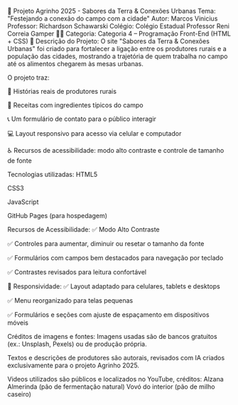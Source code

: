 🌱 Projeto Agrinho 2025 - Sabores da Terra & Conexões Urbanas
Tema: "Festejando a conexão do campo com a cidade"
Autor: Marcos Vinicius
Professor: Richardson Schawarski
Colégio: Colégio Estadual Professor Reni Correia Gamper
👨‍💻 Categoria:
Categoria 4 – Programação Front-End (HTML + CSS)
📝 Descrição do Projeto:
O site "Sabores da Terra & Conexões Urbanas" foi criado para fortalecer a ligação entre os produtores rurais e a população das cidades, mostrando a trajetória de quem trabalha no campo até os alimentos chegarem às mesas urbanas.

O projeto traz:

🌾 Histórias reais de produtores rurais

🍞 Receitas com ingredientes típicos do campo

📞 Um formulário de contato para o público interagir

💻 Layout responsivo para acesso via celular e computador

♿ Recursos de acessibilidade: modo alto contraste e controle de tamanho de fonte

Tecnologias utilizadas:
HTML5

CSS3

JavaScript

GitHub Pages (para hospedagem)

Recursos de Acessibilidade:
✅ Modo Alto Contraste

✅ Controles para aumentar, diminuir ou resetar o tamanho da fonte

✅ Formulários com campos bem destacados para navegação por teclado

✅ Contrastes revisados para leitura confortável

📱 Responsividade:
✅ Layout adaptado para celulares, tablets e desktops

✅ Menu reorganizado para telas pequenas

✅ Formulários e seções com ajuste de espaçamento em dispositivos móveis

Créditos de imagens e fontes:
Imagens usadas são de bancos gratuitos (ex.: Unsplash, Pexels) ou de produção própria.

Textos e descrições de produtores são autorais, revisados com IA criados exclusivamente para o projeto Agrinho 2025.

Videos utilizados são públicos e localizados no YouTube, créditos: Alzana Almerinda (pão de fermentação natural) Vovó do interior (pão de milho caseiro)
